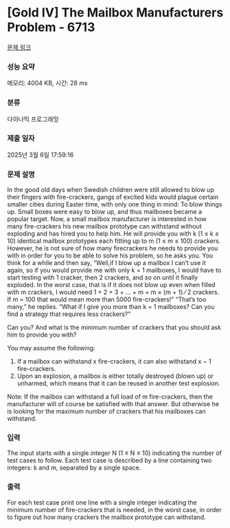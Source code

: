 # [Gold IV] The Mailbox Manufacturers Problem - 6713 

[문제 링크](https://www.acmicpc.net/problem/6713) 

### 성능 요약

메모리: 4004 KB, 시간: 28 ms

### 분류

다이나믹 프로그래밍

### 제출 일자

2025년 3월 6일 17:59:16

### 문제 설명

<p>In the good old days when Swedish children were still allowed to blow up their fingers with fire-crackers, gangs of excited kids would plague certain smaller cities during Easter time, with only one thing in mind: To blow things up. Small boxes were easy to blow up, and thus mailboxes became a popular target. Now, a small mailbox manufacturer is interested in how many fire-crackers his new mailbox prototype can withstand without exploding and has hired you to help him. He will provide you with k (1 ≤ k ≤ 10) identical mailbox prototypes each fitting up to m (1 ≤ m ≤ 100) crackers. However, he is not sure of how many firecrackers he needs to provide you with in order for you to be able to solve his problem, so he asks you. You think for a while and then say, “Well,if I blow up a mailbox I can’t use it again, so if you would provide me with only k = 1 mailboxes, I would have to start testing with 1 cracker, then 2 crackers, and so on until it finally exploded. In the worst case, that is if it does not blow up even when filled with m crackers, I would need 1 + 2 + 3 + … + m = m × (m + 1) ⁄ 2 crackers. If m = 100 that would mean more than 5000 fire-crackers!” “That’s too many,” he replies. “What if I give you more than k = 1 mailboxes? Can you find a strategy that requires less crackers?”</p>

<p>Can you? And what is the minimum number of crackers that you should ask him to provide you with?</p>

<p>You may assume the following:</p>

<ol>
	<li>If a mailbox can withstand x fire-crackers, it can also withstand x − 1 fire-crackers.</li>
	<li>Upon an explosion, a mailbox is either totally destroyed (blown up) or unharmed, which means that it can be reused in another test explosion.</li>
</ol>

<p>Note: If the mailbox can withstand a full load of m fire-crackers, then the manufacturer will of course be satisfied with that answer. But otherwise he is looking for the maximum number of crackers that his mailboxes can withstand.</p>

### 입력 

 <p>The input starts with a single integer N (1 ≤ N ≤ 10) indicating the number of test cases to follow. Each test case is described by a line containing two integers: k and m, separated by a single space.</p>

### 출력 

 <p>For each test case print one line with a single integer indicating the minimum number of fire-crackers that is needed, in the worst case, in order to figure out how many crackers the mailbox prototype can withstand.</p>

